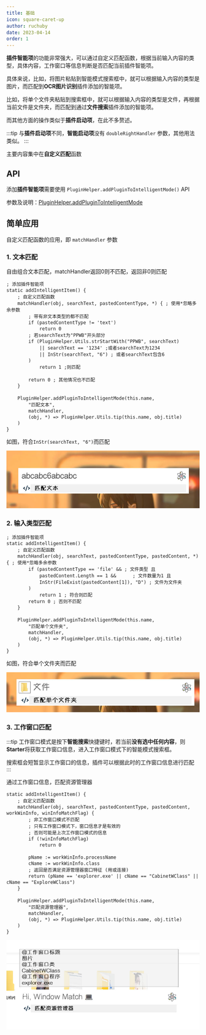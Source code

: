 ```yaml
---
title: 基础
icon: square-caret-up
author: ruchuby
date: 2023-04-14
order: 1
---
```


**插件智能项**的功能非常强大，可以通过自定义匹配函数，根据当前输入内容的类型，具体内容，工作窗口等信息判断是否匹配当前插件智能项。

具体来说，比如，将图片粘贴到智能模式搜索框中，就可以根据输入内容的类型是图片，而匹配到**OCR图片识别**插件添加的智能项。

比如，将单个文件夹粘贴到搜索框中，就可以根据输入内容的类型是文件，再根据当前文件是文件夹，而匹配到通过**文件搜索**插件添加的智能项。

而其他方面的操作类似于**插件启动项**，在此不多赘述。

:::tip
与**插件启动项**不同，**智能启动项**没有 `doubleRightHandler` 参数，其他用法类似。
:::

主要内容集中在**自定义匹配**函数

## API

添加**插件智能项**需要使用 `PluginHelper.addPluginToIntelligentMode()` API

参数及说明：[PluginHelper.addPluginToIntelligentMode](../../api/addPluginToIntelligentMode.md)

## 简单应用

自定义匹配函数的应用，即 `matchHandler` 参数

### 1. 文本匹配

自由组合文本匹配，matchHandler返回0则不匹配，返回非0则匹配

```ahk
; 添加插件智能项
static addIntelligentItem() {
    ; 自定义匹配函数
    matchHandler(obj, searchText, pastedContentType, *) { ; 使用*忽略多余参数
        ; 带有非文本类型的都不匹配
        if (pastedContentType != 'text')
            return 0
        ; 若searchText为"PPWB"开头部分
        if (PluginHelper.Utils.strStartWith("PPWB", searchText)
            || searchText == '1234' ;或者searchText为1234
            || InStr(searchText, "6") ; 或者searchText包含6
        )
            return 1 ;则匹配

        return 0 ; 其他情况也不匹配
    }

    PluginHelper.addPluginToIntelligentMode(this.name,
        "匹配文本",
        matchHandler,
        (obj, *) => PluginHelper.Utils.tip(this.name, obj.title)
    )
}
```

如图，符合`InStr(searchText, "6")`而匹配

![文本匹配](../images/intelligent-1.jpg)

### 2. 输入类型匹配

```ahk
; 添加插件智能项
static addIntelligentItem() {
    ; 自定义匹配函数
    matchHandler(obj, searchText, pastedContentType, pastedContent, *) { ; 使用*忽略多余参数
        if (pastedContentType == 'file' && ; 文件类型 且
            pastedContent.Length == 1 &&      ; 文件数量为1 且
            InStr(FileExist(pastedContent[1]), "D") ; 文件为文件夹
        )
            return 1 ; 符合则匹配
        return 0 ; 否则不匹配
    }

    PluginHelper.addPluginToIntelligentMode(this.name,
        "匹配单个文件夹",
        matchHandler,
        (obj, *) => PluginHelper.Utils.tip(this.name, obj.title)
    )
}
```

如图，符合单个文件夹而匹配

![单文件夹匹配](../images/intelligent-2.jpg)

### 3. 工作窗口匹配

:::tip
工作窗口模式是按下**智能搜索**快捷键时，若当前**没有选中任何内容**，则**Starter**将获取工作窗口信息，进入工作窗口模式下的智能模式搜索框。

搜索框会短暂显示工作窗口的信息，插件可以根据此时的工作窗口信息进行匹配
:::

通过工作窗口信息，匹配资源管理器

```ahk
static addIntelligentItem() {
    ; 自定义匹配函数
    matchHandler(obj, searchText, pastedContentType, pastedContent, workWinInfo, winInfoMatchFlag) {
        ; 非工作窗口模式不匹配
        ; 只有工作窗口模式下，窗口信息才是有效的
        ; 否则可能是上次工作窗口模式的信息
        if (!winInfoMatchFlag)
            return 0
        
        pName := workWinInfo.processName
        cName := workWinInfo.class
        ; 返回是否满足资源管理器窗口特征 (用或连接)
        return (pName == 'explorer.exe' || cName == "CabinetWClass" || cName == "ExploreWClass")
    }

    PluginHelper.addPluginToIntelligentMode(this.name,
        "匹配资源管理器",
        matchHandler,
        (obj, *) => PluginHelper.Utils.tip(this.name, obj.title)
    )
}
```

![匹配资源管理器](../images/intelligent-3.jpg)
